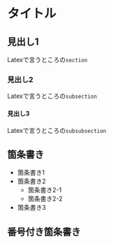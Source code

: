 # タイトル
## 見出し1
Latexで言うところの`section`
### 見出し2
Latexで言うところの`subsection`
#### 見出し3
Latexで言うところの`subsubsection`

## 箇条書き
- 箇条書き1
- 箇条書き2
    - 箇条書き2-1
    - 箇条書き2-2
- 箇条書き3

## 番号付き箇条書き
